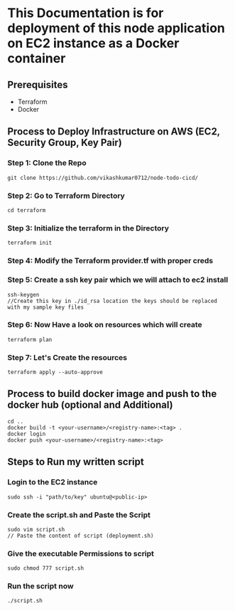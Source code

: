 # This Documentation is for deployment of this node application on EC2 instance as a Docker container

## Prerequisites 
- Terraform
- Docker

## Process to Deploy Infrastructure on AWS (EC2, Security Group, Key Pair)

### Step 1: Clone the Repo
```
git clone https://github.com/vikashkumar0712/node-todo-cicd/
```
### Step 2: Go to Terraform Directory
```
cd terraform
```
### Step 3: Initialize the terraform in the Directory
```
terraform init
```
### Step 4: Modify the Terraform provider.tf with proper creds
### Step 5: Create a ssh key pair which we will attach to ec2 install
```
ssh-keygen
//Create this key in ./id_rsa location the keys should be replaced with my sample key files
```
### Step 6: Now Have a look on resources which will create 
```
terraform plan
```
### Step 7: Let's Create the resources
```
terraform apply --auto-approve
```
## Process to build docker image and push to the docker hub (optional and Additional)
```
cd ..
docker build -t <your-username>/<registry-name>:<tag> .
docker login
docker push <your-username>/<registry-name>:<tag>
```
## Steps to Run my written script

### Login to the EC2 instance
```
sudo ssh -i "path/to/key" ubuntu@<public-ip>
```
### Create the script.sh and Paste the Script
```
sudo vim script.sh
// Paste the content of script (deployment.sh)
```
### Give the executable Permissions to script
```
sudo chmod 777 script.sh
```
### Run the script now
```
./script.sh
```




